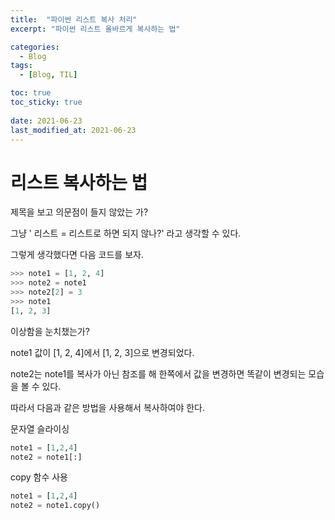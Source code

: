 ```yaml
---
title:  "파이썬 리스트 복사 처리"
excerpt: "파이썬 리스트 올바르게 복사하는 법"

categories:
  - Blog
tags:
  - [Blog, TIL]

toc: true
toc_sticky: true
 
date: 2021-06-23
last_modified_at: 2021-06-23
---
```


# 리스트 복사하는 법



제목을 보고 의문점이 들지 않았는 가?

그냥 ' 리스트 = 리스트로 하면 되지 않나?' 라고 생각할 수 있다.

그렇게 생각했다면 다음 코드를 보자.





```python
>>> note1 = [1, 2, 4]
>>> note2 = note1
>>> note2[2] = 3
>>> note1
[1, 2, 3]
```

 

이상함을 눈치챘는가?

note1 값이 [1, 2, 4]에서 [1, 2, 3]으로 변경되었다.

note2는 note1를 복사가 아닌 참조를 해 한쪽에서 값을 변경하면 똑같이 변경되는 모습을 볼 수 있다.

  
  

  
  
  




따라서 다음과 같은 방법을 사용해서 복사하여야 한다.

문자열 슬라이싱

```python
note1 = [1,2,4]
note2 = note1[:]
```
  
copy 함수 사용

```python
note1 = [1,2,4]
note2 = note1.copy()
```
  
